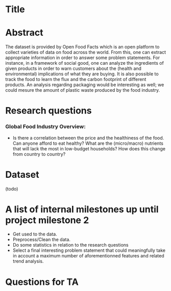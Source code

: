 # Title

# Abstract
The dataset is provided by Open Food Facts which is an open platform to collect varieties of data on food across the world. From this, one can extract appropriate information in order to answer some problem statements. For instance, in a framework of social good, one can analyze the ingredients of given products in order to warn customers about the (health and environmental) implications of what they are buying. It is also possible to track the food to learn the flux and the carbon footprint of different products. An analysis regarding packaging would be interesting as well; we could mesure the amount of plastic waste produced by the food industry.

# Research questions

### Global Food Industry Overview:

- Is there a correlation between the price and the healthiness of the food. Can anyone afford to eat healthy? What are the (micro/macro) nutrients that will lack the most in low-budget households? How does this change from country to country?

# Dataset
(todo)

# A list of internal milestones up until project milestone 2
- Get used to the data.
- Preprocess/Clean the data.
- Do some statistics in relation to the research questions
- Select a final interesting problem statement that could meaningfully take in account a maximum number of aforementionned features and related trend analysis.

# Questions for TA

